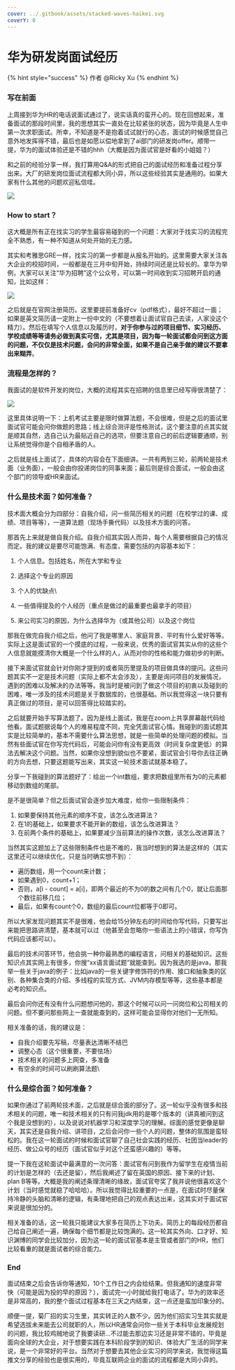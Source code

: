 ```yaml
---
cover: ../.gitbook/assets/stacked-waves-haikei.svg
coverY: 0
---
```


# 华为研发岗面试经历

{% hint style="success" %}
作者 @Ricky Xu
{% endhint %}

### **写在前面**

上周接到华为HR的电话说面试通过了，说实话真的蛮开心的。现在回想起来，准备面试的那段时间里，我的思想其实一直处在比较紧张的状态，因为毕竟是人生中第一次求职面试。所幸，不知道是不是抱着试试就行的心态，面试的时候感觉自己意外地发挥得不错，最后也是如愿以偿地拿到了ai部门的研发岗offer。顺带一提，华为的面试体验还是不错的hhh（大概是因为面试官是好看的小姐姐？）

和之前的经验分享一样，我打算用Q\&A的形式把自己的面试经历和准备过程分享出来。大厂的研发岗位面试流程都大同小异，所以这些经验其实是通用的。如果大家有什么其他的问题欢迎私信哇。

![](<../.gitbook/assets/CleanShot 2022-06-08 at 19.52.52@2x.png>)

### How to start？

这大概是所有正在找实习的学生最容易碰到的一个问题：大家对于找实习的流程完全不熟悉，有一种不知道从何处开始的无力感。

其实和考雅思GRE一样，找实习的第一步都是从报名开始的。这里需要大家关注各大企业的校招时间，一般都是在三月中旬开始，持续时间还是比较长的。拿华为举例，大家可以关注“华为招聘”这个公众号，可以第一时间收到实习招聘开启的通知，比如这样：

![](<../.gitbook/assets/CleanShot 2022-06-08 at 19.53.05@2x.png>)



之后就是在官网注册简历。这里要提前准备好cv（pdf格式），最好不超过一面；如果是英文简历请一定附上一份中文的（不要想着让面试官自己去读，人家没这个精力）。然后在填写个人信息以及履历时，**对于你参与过的项目细节、实习经历、学校成绩等等请务必做到真实可信，尤其是项目，因为每一轮面试都会问到这方面的问题，不仅仅是技术问题，会问的非常全面，如果不是自己亲手做的建议不要拿出来糊弄**。

### **流程是怎样的？**

我面试的是软件开发的岗位，大概的流程其实在招聘的信息里已经写得很清楚了：

![](<../.gitbook/assets/CleanShot 2022-06-08 at 19.54.37@2x.png>)

这里具体说明一下：上机考试主要是限时做算法题，不会很难，但是之后的面试里面试官可能会问你做题的思路；线上综合测评是性格测试，这个要注意的点其实就是顺其自然，选自己认为最贴近自己的选项，但要注意自己的前后逻辑要通顺，别让系统觉得你是个自相矛盾的人。

之后就是线上面试了，具体的内容会在下面细讲。一共有两到三轮，前两轮是技术面（业务面），一般会由你投递岗位的同事来面；最后则是综合面试，一般会由这个部门的领导或HR来面试。

### **什么是技术面？如何准备？**

技术面大概会分为四部分：自我介绍，问一些简历相关的问题（在校学过的课、成绩、项目等等），一道算法题（现场手撕代码）以及技术方面的问答。

那首先上来就是做自我介绍。自我介绍其实因人而异，每个人需要根据自己的情况而定。我的建议是要尽可能饱满、有态度，需要包括的内容基本如下：

1. 个人信息。包括姓名，所在大学和专业
2. 选择这个专业的原因
3. 个人的优缺点\

4. 一些值得提及的个人经历（重点是做过的最重要也最拿手的项目）
5. 来公司实习的原因，为什么选择华为（或其他公司）以及这个岗位

那我在做完自我介绍之后，他问了我是哪里人、家庭背景、平时有什么爱好等等。实际上这是面试官的一个摸底的过程，一般来说，优秀的面试官其实从你的这些个人信息就能摸清你大概是一个什么样的人，从而对你的性格和能力做初步的判断。

接下来面试官就会针对你刚才提到的或者简历里提及的项目做具体的提问。这些问题其实不一定是技术问题（实际上都不太会涉及），主要是询问项目的发展情况，遇到的困难以及解决的办法等等。我当时是被问到了做这个项目的初衷以及碰到的困难，唯一涉及的技术问题是关于数据库的，也很基础。所以我觉得这一块只要有真正做过的项目，是可以回答得比较踏实的。

之后就要开始手写算法题了。因为是线上面试，我是在zoom上共享屏幕敲代码给他看。面试题据说每个人的难易程度不同，完全凭面试官心情。我碰到的面试题其实是比较简单的，基本不需要什么算法思想，就是一些简单的处理问题的模拟。当然有些面试官在你写完代码后，可能会问你有没有更高效（时间复杂度更低）的算法去解决这个问题。当然，如果你没想到貌似也不要紧，面试官会引导你去往正确的方向去想，只要这题能写出来，其实这一轮技术面试就基本稳了。

分享一下我碰到的算法题好了：给出一个int数组，要求把数组里所有为0的元素都移动到数组的尾部。

是不是很简单？但之后面试官会逐步加大难度，给你一些限制条件：

1. 如果要保持其他元素的顺序不变，该怎么改进算法？
2. 在1的基础上，如果要求不能开新的数组，该怎么改进算法？
3. 在前两个条件的基础上，如果要减少当前算法的操作次数，该怎么改进算法？

当然其实这题加上了这些限制条件也是不难的，我当时想到的算法是这样的（其实这里还可以继续优化，只是当时确实想不到）：

* 遍历数组，用一个count来计数；
* 如果遇到0，count+1；
* 否则，a\[i - count] = a\[i]，即两个最近的不为0的数之间有几个0，就让后面那个数往前移几位；
* 最后，如果有count个0，数组的最后count位都等于0即可。

所以大家发现问题其实不是很难，他会给15分钟左右的时间给你写代码，只要写出来能把思路讲清楚，基本就可以过（他甚至会忽略你一些语法上的小错误，你写伪代码应该都可以）。

最后的技术问答环节，他会挑一种你最熟悉的编程语言，问相关的基础知识。这些知识点其实网上有很多，你搜“xx语言面试题”就能查到。因为我选的是java，那我举一些关于java的例子：比如java的一些关键字修饰符的作用、接口和抽象类的区别、各种集合类的介绍、多线程的实现方式、JVM内存模型等等，这些基本都是必考的知识点。

最后会问你还有没有什么问题想问他的，那这个时候可以问一问岗位和公司相关的问题。但不要问那些网上一查就能查到的，这样可能会显得你对他们一无所知。

相关准备的话，我的建议是：

* 自我介绍要先写稿，尽量表达清晰不结巴
* 调整心态（这个很重要，不要怯场）
* 技术相关的问题多上网查，多准备
* 有空余的时间可以刷刷算法题\


### **什么是综合面？如何准备？**

如果你通过了前两轮技术面，之后就是综合面的部分了。这一轮似乎没有很多和技术相关的问题，唯一和技术相关的只有问我jdk用的是哪个版本的（讲真被问到这个我是没想到的），以及说说对机器学习和深度学习的理解。综面的感觉更像是聊天，其实还是自我介绍、讲项目，之后会问你一些个人的问题，整体的氛围是蛮轻松的。我在这一轮面试的时候和面试官聊了自己社会实践的经历、社团当leader的经历、做公众号的经历（面试官似乎对这个还蛮感兴趣的）等等。

提一下我在这轮面试中最满意的一次问答：面试官有问到我作为留学生在疫情当前的计划是怎样的（去还是留），然后我阐述了留在英国的原因、接下来的计划、plan B等等。大概是我的阐述条理清晰的缘故，面试官夸奖了我并说他很喜欢这个计划（当时感觉就稳了哈哈哈）。所以我觉得比较重要的一点是，在面试时尽量保持冷静的头脑和清晰的逻辑，有条理地把自己的观点表达出来，这其实对于面试官来说是很加分的。

相关准备的话，这一轮我只能建议大家多在简历上下功夫。简历上的每段经历都自己给自己阐述一遍，确保每个细节都是比较饱满的。这一轮其实外向、口才好、知识渊博的同学会比较加分，因为这一轮的面试官基本是主管或者部门的HR，他们比较看重的就是面试者的综合能力。

### **End**

面试结束之后会告诉你等通知，10个工作日之内会给结果。但我通知的速度非常快（可能是因为投的早的原因？），面试完一小时就给我打电话了。华为的效率还是非常高的，我的整个面试过程基本在三天之内结束，这一点还是蛮加印象分的。

顺便一提，菊厂招的实习生里，其实转正的人数不少。因为他们招实习生其实就是希望选拔未来能去公司就职的人，所以HR通常会问你一些关于本科毕业发展规划的问题，我比较鸡贼地说了我要读研...不过能去那边实习还是非常不错的，毕竟是面向全球的大企业，对于想要实践在本科阶段学到的知识、体验大厂生活的同学来说，是一个非常好的平台。当然对于想要去其他企业实习的同学来说，我觉得这篇推文分享的经验也是很实用的，毕竟互联网企业的面试的流程都是大同小异的。
